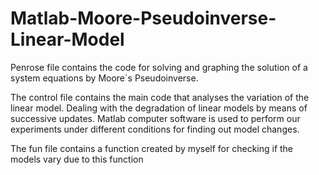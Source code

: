 # Matlab-Moore-Pseudoinverse-Linear-Model
Penrose file contains the code for solving and graphing the solution of a system equations by Moore´s Pseudoinverse.  

The control file contains the main code that analyses the variation of the linear model. Dealing with the degradation of linear models by means of successive updates. Matlab computer software is used to perform our experiments under different conditions for finding out model changes. 

The fun file contains a function created by myself for checking if the models vary due to this function
